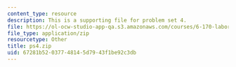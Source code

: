 ```yaml
---
content_type: resource
description: This is a supporting file for problem set 4.
file: https://ol-ocw-studio-app-qa.s3.amazonaws.com/courses/6-170-laboratory-in-software-engineering-fall-2005/67281b52037748145d7943f1be92c3db_ps4.zip
file_type: application/zip
resourcetype: Other
title: ps4.zip
uid: 67281b52-0377-4814-5d79-43f1be92c3db
---
```

